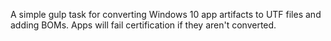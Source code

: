 A simple gulp task for converting Windows 10 app artifacts to UTF files and adding BOMs.  Apps will fail certification if they aren't converted.
